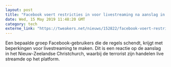 ```yaml
---
layout: post
title: "Facebook voert restricties in voor livestreaming na aanslag in Christchurch"
date: Wed, 15 May 2019 11:48:20 GMT
category: tech
externe_link: "https://tweakers.net/nieuws/152822/facebook-voert-restricties-in-voor-livestreaming-na-aanslag-in-christchurch.html"
---
```


Een bepaalde groep Facebook-gebruikers die de regels schendt, krijgt met beperkingen voor livestreaming te maken. Dit is een reactie op de aanslag in het Nieuw-Zeelandse Christchurch, waarbij de terrorist zijn handelen live streamde op het platform.<img src="http://feeds.feedburner.com/~r/tweakers/mixed/~4/_rgTliMNryw" height="1" width="1" alt=""/>
